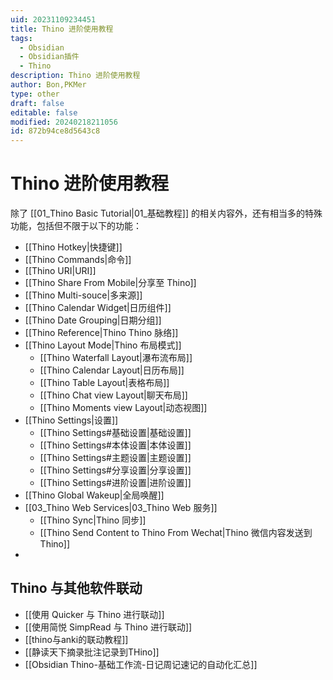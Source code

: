 ```yaml
---
uid: 20231109234451
title: Thino 进阶使用教程
tags:
  - Obsidian
  - Obsidian插件
  - Thino
description: Thino 进阶使用教程
author: Bon,PKMer
type: other
draft: false
editable: false
modified: 20240218211056
id: 872b94ce8d5643c8
---
```


# Thino 进阶使用教程

除了 [[01_Thino Basic Tutorial|01_基础教程]] 的相关内容外，还有相当多的特殊功能，包括但不限于以下的功能：

- [[Thino Hotkey|快捷键]]
- [[Thino Commands|命令]]
- [[Thino URI|URI]]
- [[Thino Share From Mobile|分享至 Thino]]
- [[Thino Multi-souce|多来源]]
- [[Thino Calendar Widget|日历组件]]
- [[Thino Date Grouping|日期分组]]
- [[Thino Reference|Thino Thino 脉络]]
-  [[Thino Layout Mode|Thino 布局模式]]
	- [[Thino Waterfall Layout|瀑布流布局]]
	- [[Thino Calendar Layout|日历布局]]
	- [[Thino Table Layout|表格布局]]
	- [[Thino Chat view Layout|聊天布局]]
	- [[Thino Moments view Layout|动态视图]]
- [[Thino Settings|设置]]
    -   [[Thino Settings#基础设置|基础设置]]
    -   [[Thino Settings#本体设置|本体设置]]
    -   [[Thino Settings#主题设置|主题设置]]
    -   [[Thino Settings#分享设置|分享设置]]
	-   [[Thino Settings#进阶设置|进阶设置]]
-  [[Thino Global Wakeup|全局唤醒]]
-  [[03_Thino Web Services|03_Thino Web 服务]]
	-   [[Thino Sync|Thino 同步]]
    -   [[Thino Send Content to Thino From Wechat|Thino 微信内容发送到Thino]]
-

## Thino 与其他软件联动

- [[使用 Quicker 与 Thino 进行联动]]
- [[使用简悦 SimpRead 与 Thino 进行联动]]
- [[thino与anki的联动教程]]
- [[静读天下摘录批注记录到THino]]
- [[Obsidian Thino-基础工作流-日记周记速记的自动化汇总]]